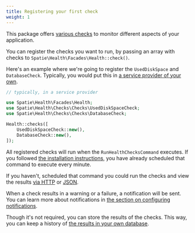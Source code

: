 ```yaml
---
title: Registering your first check
weight: 1
---
```


This package offers [various checks](https://spatie.be/docs/laravel-health/v1/available-checks/overview) to monitor different aspects of your application.

You can register the checks you want to run, by passing an array with checks to `Spatie\Health\Facades\Health::check()`.

Here's an example where we're going to register the `UsedDiskSpace` and `DatabaseCheck`. Typically, you would put this in [a service provider of your own](https://laravel.com/docs/8.x/providers#writing-service-providers).

```php
// typically, in a service provider

use Spatie\Health\Facades\Health;
use Spatie\Health\Checks\Checks\UsedDiskSpaceCheck;
use Spatie\Health\Checks\Checks\DatabaseCheck;

Health::checks([
    UsedDiskSpaceCheck::new(),
    DatabaseCheck::new(),
]);
```

All registered checks will run when the `RunHealthChecksCommand` executes. If you followed [the installation instructions](https://spatie.be/docs/laravel-health/v1/installation-setup), you have already scheduled that command to execute every minute.

If you haven't, scheduled that command you could run the checks and view the results [via HTTP](https://spatie.be/docs/laravel-health/v1/viewing-results/on-a-webpage) or [JSON](https://spatie.be/docs/laravel-health/v1/viewing-results/as-json-via-an-api).

When a check results in a warning or a failure, a notification will be sent. You can learn more about notifications in [the section on configuring notifications](https://spatie.be/docs/laravel-health/v1/configuring-notifications/general).

Though it's not required, you can store the results of the checks. 
This way, you can keep a history of [the results in your own database](https://spatie.be/docs/laravel-health/v1/storing-result-in-the-database).
